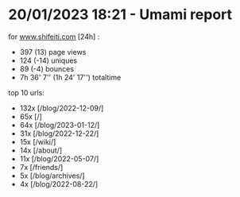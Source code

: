 # 20/01/2023 18:21 - Umami report
for www.shifeiti.com [24h] :

 - 397 (13) page views
 - 124 (-14) uniques
 - 89 (-4) bounces
 - 7h 36' 7'' (1h 24' 17'') totaltime


top 10 urls:
 - 132x [/blog/2022-12-09/]
 - 65x [/]
 - 64x [/blog/2023-01-12/]
 - 31x [/blog/2022-12-22/]
 - 15x [/wiki/]
 - 14x [/about/]
 - 11x [/blog/2022-05-07/]
 - 7x [/friends/]
 - 5x [/blog/archives/]
 - 4x [/blog/2022-08-22/]


